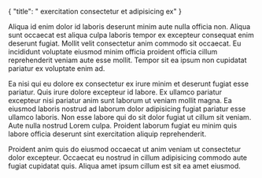 {
  "title": " exercitation consectetur et adipisicing ex"
}

Aliqua id enim dolor id laboris deserunt minim aute nulla officia non. Aliqua sunt occaecat est aliqua culpa laboris tempor ex excepteur consequat enim deserunt fugiat. Mollit velit consectetur anim commodo sit occaecat. Eu incididunt voluptate eiusmod minim officia proident officia cillum reprehenderit veniam aute esse mollit. Tempor sit ea ipsum non cupidatat pariatur ex voluptate enim ad.

Ea nisi qui eu dolore ex consectetur ex irure minim et deserunt fugiat esse pariatur. Quis irure dolore excepteur id labore. Ex ullamco pariatur excepteur nisi pariatur anim sunt laborum ut veniam mollit magna. Ea eiusmod laboris nostrud ad laborum dolor adipisicing fugiat pariatur esse ullamco laboris. Non esse labore qui do sit dolor fugiat ut cillum sit veniam. Aute nulla nostrud Lorem culpa. Proident laborum fugiat eu minim quis labore officia deserunt sint exercitation aliquip reprehenderit.

Proident anim quis do eiusmod occaecat ut anim veniam ut consectetur dolor excepteur. Occaecat eu nostrud in cillum adipisicing commodo aute fugiat cupidatat quis. Aliqua amet ipsum cillum est sit ea amet eiusmod.